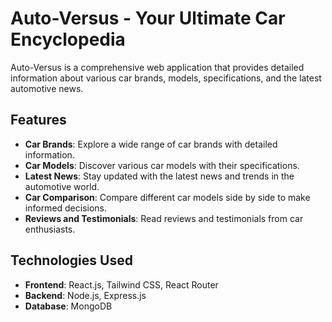 # Auto-Versus - Your Ultimate Car Encyclopedia

Auto-Versus is a comprehensive web application that provides detailed information about various car brands, models, specifications, and the latest automotive news.

## Features

- **Car Brands**: Explore a wide range of car brands with detailed information.
- **Car Models**: Discover various car models with their specifications.
- **Latest News**: Stay updated with the latest news and trends in the automotive world.
- **Car Comparison**: Compare different car models side by side to make informed decisions.
- **Reviews and Testimonials**: Read reviews and testimonials from car enthusiasts.

## Technologies Used

- **Frontend**: React.js, Tailwind CSS, React Router
- **Backend**: Node.js, Express.js
- **Database**: MongoDB



